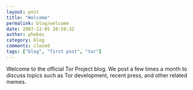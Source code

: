```yaml
---
layout: post
title: "Welcome"
permalink: blog/welcome
date: 2007-12-05 20:59:32
author: phobos
category: blog
comments: closed
tags: ["blog", "first post", "tor"]
---
```


Welcome to the official Tor Project blog. We post a few times a month to discuss topics such as Tor development, recent press, and other related memes.
